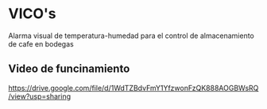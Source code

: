 # VICO's
Alarma visual de temperatura-humedad para el control de almacenamiento de cafe en bodegas

## Video de funcinamiento
https://drive.google.com/file/d/1WdTZBdvFmY1YfzwonFzQK888AOGBWsRQ/view?usp=sharing
